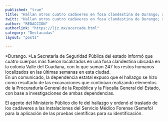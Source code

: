 ```yaml
---
published: "true"
title: "Hallan otros cuatro cadáveres en fosa clandestina de Durango; suman 247"
twitt: "Hallan otros cuatro cadáveres en fosa clandestina de Durango; suman 247"
author: "REDACCION"
authorlink: "https://ljz.mx/acercade.html"
category: "Destacadas"
layout: "posts"

---
```






*Durango. *La Secretaría de Seguridad Pública del estado informó que cuatro cuerpos más fueron localizados en una fosa clandestina ubicada en la colonia Valle del Guadiana, con lo que suman 247 los restos humanos localizados en las últimas semanas en esta ciudad.  
  En un comunicado, la dependencia estatal expuso que el hallazgo se hizo como resultado de las excavaciones que continúan realizando elementos de la Procuraduría General de la República y la Fiscalía General del Estado, con base a investigaciones de ambas dependencias.



  El agente del Ministerio Público dio fe del hallazgo y ordenó el traslado de los cadáveres a las instalaciones del Servicio Médico Forense (Semefo) para la aplicación de las pruebas científicas para su identificación.

